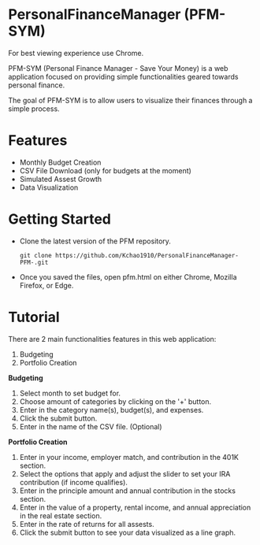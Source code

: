 # PersonalFinanceManager (PFM-SYM)

For best viewing experience use Chrome.

PFM-SYM (Personal Finance Manager - Save Your Money) is a web application focused on providing simple functionalities geared towards personal finance.

The goal of PFM-SYM is to allow users to visualize their finances through a simple process.

# Features
* Monthly Budget Creation
* CSV File Download (only for budgets at the moment)
* Simulated Assest Growth
* Data Visualization

# Getting Started
* Clone the latest version of the PFM repository.<br>
    ```
    git clone https://github.com/Kchao1910/PersonalFinanceManager-PFM-.git
    ```
* Once you saved the files, open pfm.html on either Chrome, Mozilla Firefox, or Edge.

# Tutorial
There are 2 main functionalities features in this web application:<br>

1) Budgeting
2) Portfolio Creation

**Budgeting**
1) Select month to set budget for.
2) Choose amount of categories by clicking on the '+' button.
3) Enter in the category name(s), budget(s), and expenses.
4) Click the submit button.
5) Enter in the name of the CSV file. (Optional)

**Portfolio Creation**

1) Enter in your income, employer match, and contribution in the 401K section.
2) Select the options that apply and adjust the slider to set your IRA contribution (if income qualifies).
3) Enter in the principle amount and annual contribution in the stocks section.
4) Enter in the value of a property, rental income, and annual appreciation in the real estate section.
5) Enter in the rate of returns for all assests.
6) Click the submit button to see your data visualized as a line graph.

